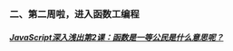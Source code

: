 ### 二、第二周啦，进入函数工编程
##### [JavaScript深入浅出第2课：函数是一等公民是什么意思呢？](https://www.cnblogs.com/fundebug/p/javascript-first-class-function.html)